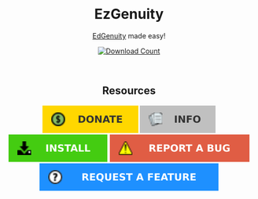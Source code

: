 <br/>
<p align="center">
  <h1 align="center">EzGenuity</h1>
  <p align="center">
  <a href="https://auth.edgenuity.com/login/">EdGenuity</a> made easy!
  </p>
</p>
<div align="center">

  <a href="https://github.com/meteor4716/EzGenuity/blob/main/resources/EzInstall.md">![Download Count](https://img.shields.io/github/downloads/meteor4716/EzGenuity/total?style=flat-square)</a>

</div>
<br/>
<p align="center">
  <h2 align="center">Resources</h2>
</p>
<div align="center">

  <a href="https://github.com/meteor4716/EzGenuity/blob/main/resources/EzDonate.md">![Donate](https://raw.githubusercontent.com/meteor4716/EzGenuity/main/assets/donate-button-v1.svg)</a> <a href="https://github.com/meteor4716/EzGenuity/blob/main/resources/EzInfo.md">![Info](https://raw.githubusercontent.com/meteor4716/EzGenuity/main/assets/info-button-v1.svg)</a> <a href="https://github.com/meteor4716/EzGenuity/blob/main/resources/EzInstall.md">![Install](https://raw.githubusercontent.com/meteor4716/EzGenuity/main/assets/install-button-v1.svg)</a> <a href="https://github.com/meteor4716/EzGenuity/issues/new?assignees=&labels=bug&projects=&template=bug-report.md&title=Bug+Report">![Report a Bug](https://raw.githubusercontent.com/meteor4716/EzGenuity/main/assets/rm-bug-report-button-v1.svg)</a> <a href="https://github.com/meteor4716/EzGenuity/issues/new?assignees=&labels=enhancement&projects=&template=feature-request.md&title=Feature+Request">![Request a Feature](https://raw.githubusercontent.com/meteor4716/EzGenuity/main/assets/rm-feature-request-button-v1.svg)</a>

</div>
